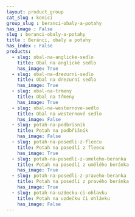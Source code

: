 ```yaml
---
layout: product_group
cat_slug : konici
group_slug : beranci-obaly-a-potahy
has_image : False
slug : beranci-obaly-a-potahy
title : Beránci, obaly a potahy
has_index : False
products:
  - slug: obal-na-anglicke-sedlo
    title: Obal na anglické sedlo
    has_image: True
  - slug: obal-na-drezurni-sedlo
    title: Obal na drezurní sedlo
    has_image: True
  - slug: obal-na-trmeny
    title: Obal na třmeny
    has_image: True
  - slug: obal-na-westernove-sedlo
    title: Obal na westernové sedlo
    has_image: False
  - slug: potah-na-podbrisnik
    title: Potah na podbřišník
    has_image: False
  - slug: potah-na-posedli-z-fleecu
    title: Potah na posedlí z fleecu
    has_image: True
  - slug: potah-na-posedli-z-umeleho-beranka
    title: Potah na posedlí z umělého beránka
    has_image: True
  - slug: potah-na-posedli-z-praveho-beranka
    title: Potah na posedlí z pravého beránka
    has_image: True
  - slug: potah-na-uzdecku-ci-ohlavku
    title: Potah na uzdečku či ohlávku
    has_image: False
---
```



